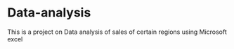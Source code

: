 # Data-analysis
This is a project on Data analysis of sales of certain regions using Microsoft excel
